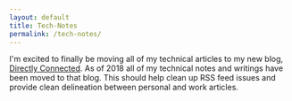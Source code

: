 ```yaml
---
layout: default
title: Tech-Notes
permalink: /tech-notes/
---
```



<p>
I'm excited to finally be moving all of my technical articles to my new blog, <a href="https://directlyconnected.wordpress.com/">Directly Connected</a>. As of 2018 all of my technical notes and writings have been moved to that blog. This should help clean up RSS feed issues and provide clean delineation between personal and work articles.<br>


<!---
<br>
all technical articles<br>
(or browse by <a title="The complete archive of {{ site.name }} by category" href="{{ site.url}}{{site.baseurl}}/categoryview">category</a>)</p>

<ul class="post-list">
{% for post in site.posts %}
    {% if post.categories[0] == "Blog" %}
    
    {% else if %}
    <li>
        <span class="post-meta">{{ post.date | date: "%b %-d, %Y" }}, {{ post.categories[0] }}</span>
        <h2>
        <a class="post-link" href="{{ post.url | prepend: site.baseurl }}">{{ post.title }}</a>
        </h2>
    </li>
    {% endif %}  
{% endfor %}
</ul>
<p class="rss-subscribe">subscribe <a href="{{ "/feed.xml" | prepend: site.baseurl }}">via RSS</a></p>
 --> 
  
